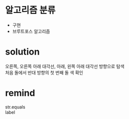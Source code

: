 # 알고리즘 분류
* 구현
* 브루트포스 알고리즘

# solution
오른쪽, 오른쪽 아래 대각선, 아래, 왼쪽 아래 대각선 방향으로 탐색  
처음 돌에서 반대 방향의 첫 번째 돌 색 확인  

# remind
str.equals  
label
